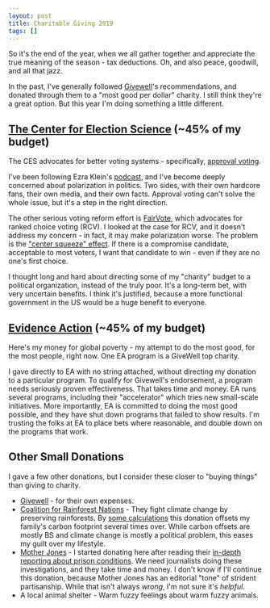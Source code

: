 ```yaml
---
layout: post
title: Charitable Giving 2019
tags: []
---
```


So it's the end of the year, when we all gather together and appreciate the true meaning of the season - tax deductions.  Oh, and also peace, goodwill, and all that jazz.

In the past, I've generally followed [Givewell](https://www.givewell.org/)'s recommendations, and donated through them to a "most good per dollar" charity.  I still think they're a great option.  But this year I'm doing something a little different. 

## [The Center for Election Science](https://www.electionscience.org/) (~45% of my budget)

The CES advocates for better voting systems - specifically, [approval voting](https://www.electionscience.org/library/approval-voting/).

I've been following Ezra Klein's [podcast](https://www.vox.com/ezra-klein-show-podcast), and I've become deeply concerned about polarization in politics.  Two sides, with their own hardcore fans, their own media, and their own facts.  Approval voting can't solve the whole issue, but it's a step in the right direction.  

The other serious voting reform effort is [FairVote](https://www.fairvote.org/), which advocates for ranked choice voting (RCV).  I looked at the case for RCV, and it doesn't address my concern - in fact, it may make polarization worse.  The problem is the ["center squeeze" effect](https://www.electionscience.org/library/the-center-squeeze-effect/).  If there is a compromise candidate, acceptable to most voters, I want that candidate to win - even if they are no one's first choice.  

I thought long and hard about directing some of my "charity" budget to a political organization, instead of the truly poor.  It's a long-term bet, with very uncertain benefits.  I think it's justified, because a more functional government in the US would be a huge benefit to everyone.  

## [Evidence Action](https://www.evidenceaction.org/) (~45% of my budget)

Here's my money for global poverty - my attempt to do the most good, for the most people, right now.  One EA program is a GiveWell top charity.  

I gave directly to EA with no string attached, without directing my donation to a particular program.  To qualify for Givewell's endorsement, a program needs seriously proven effectiveness.  That takes time and money.  EA runs several programs, including their "accelerator" which tries new small-scale initiatives.  More importantly, EA is committed to doing the most good possible, and they have shut down programs that failed to show results.  I'm trusting the folks at EA to place bets where reasonable, and double down on the programs that work.  

## Other Small Donations

I gave a few other donations, but I consider these closer to "buying things" than giving to charity.  

- [Givewell](https://www.givewell.org/) - for their own expenses.
- [Coalition for Rainforest Nations](https://www.rainforestcoalition.org) - They fight climate change by preserving rainforests.  By [some calculations](https://www.vox.com/future-perfect/2019/12/2/20976180/climate-change-best-charities-effective-philanthropy) this donation offsets my family's carbon footprint several times over.  While carbon offsets are mostly BS and climate change is mostly a political problem, this eases my guilt over my lifestyle.
- [Mother Jones](https://www.motherjones.com/) - I started donating here after reading their [in-depth reporting about prison conditions](https://www.motherjones.com/politics/2016/06/cca-private-prisons-corrections-corporation-inmates-investigation-bauer/).  We need journalists doing these investigations, and they take time and money.  I don't know if I'll continue this donation, because Mother Jones has an editorial "tone" of strident partisanship.  While that isn't always *wrong*, I'm not sure it's *helpful*.
- A local animal shelter - Warm fuzzy feelings about warm fuzzy animals.  

